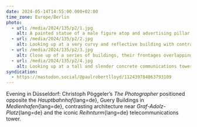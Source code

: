 ```yaml
---
date: 2024-05-14T14:55:00.000+02:00
time_zone: Europe/Berlin
photo:
  - url: /media/2024/135/p2/1.jpg
    alt: A painted statue of a male figure atop and advertising pillar taking a photograph. Behind him, a colourful building featuring blue, red, and yellow extruding blocks.
  - url: /media/2024/135/p2/2.jpg
    alt: Looking up at a very curvy and reflective building with contrasting angular windows protruding from it.
  - url: /media/2024/135/p2/3.jpg
    alt: Close up of a series of buildings, their frontages overlapping and their strong vertical lines intersecting with each other. One of the buildings, fronted with glass, is reflecting a fourth building.
  - url: /media/2024/135/p2/4.jpg
    alt: Looking up at a tall and slender concrete communications tower with two glass-frontend floors that spread outwards near the top. A red and white mast sits on the very top of the structure.
syndication:
  - https://mastodon.social/@paulrobertlloyd/112439784863793109
---
```


Evening in Düsseldorf: Christoph Pöggeler’s _The Photographer_ positioned opposite the _Hauptbahnhof_{lang=de}, Guery Buildings in _Medienhafen_{lang=de}, contrasting architecture near _Graf-Adolz-Platz_{lang=de} and the iconic _Reihnturm_{lang=de} telecommunications tower.
